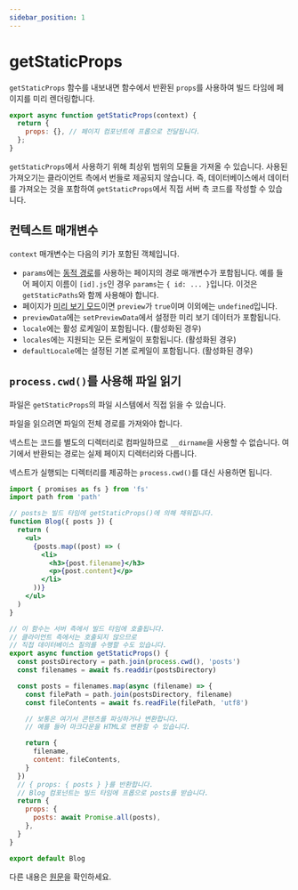 ```yaml
---
sidebar_position: 1
---
```


# getStaticProps

`getStaticProps` 함수를 내보내면 함수에서 반환된 `props`를 사용하여 빌드 타임에 페이지를 미리 렌더링합니다.

```jsx
export async function getStaticProps(context) {
  return {
    props: {}, // 페이지 컴포넌트에 프롭으로 전달됩니다.
  };
}
```

`getStaticProps`에서 사용하기 위해 최상위 범위의 모듈을 가져올 수 있습니다. 사용된 가져오기는 클라이언트 측에서 번들로 제공되지 않습니다. 즉, 데이터베이스에서 데이터를 가져오는 것을 포함하여 `getStaticProps`에서 직접 서버 측 코드를 작성할 수 있습니다.

## 컨텍스트 매개변수

`context` 매개변수는 다음의 키가 포함된 객체입니다.

- `params`에는 [동적 경로](../../documentation/routing/dynamic-routes.md)를 사용하는 페이지의 경로 매개변수가 포함됩니다. 예를 들어 페이지 이름이 `[id].js`인 경우 `params`는 `{ id: ... }`입니다. 이것은 `getStaticPaths`와 함께 사용해야 합니다.
- 페이지가 [미리 보기 모드](https://nextjs.org/docs/advanced-features/preview-mode)이면 `preview`가 `true`이며 이외에는 `undefined`입니다.
- `previewData`에는 `setPreviewData`에서 설정한 미리 보기 데이터가 포함됩니다.
- `locale`에는 활성 로케일이 포함됩니다. (활성화된 경우)
- `locales`에는 지원되는 모든 로케일이 포함됩니다. (활성화된 경우)
- `defaultLocale`에는 설정된 기본 로케일이 포함됩니다. (활성화된 경우)

## `process.cwd()`를 사용해 파일 읽기

파일은 `getStaticProps`의 파일 시스템에서 직접 읽을 수 있습니다.

파일을 읽으려면 파일의 전체 경로를 가져와야 합니다.

넥스트는 코드를 별도의 디렉터리로 컴파일하므로 `__dirname`을 사용할 수 없습니다. 여기에서 반환되는 경로는 실제 페이지 디렉터리와 다릅니다.

넥스트가 실행되는 디렉터리를 제공하는 `process.cwd()`를 대신 사용하면 됩니다.

```jsx
import { promises as fs } from 'fs'
import path from 'path'

// posts는 빌드 타임에 getStaticProps()에 의해 채워집니다.
function Blog({ posts }) {
  return (
    <ul>
      {posts.map((post) => (
        <li>
          <h3>{post.filename}</h3>
          <p>{post.content}</p>
        </li>
      ))}
    </ul>
  )
}

// 이 함수는 서버 측에서 빌드 타임에 호출됩니다.
// 클라이언트 측에서는 호출되지 않으므로
// 직접 데이터베이스 질의를 수행할 수도 있습니다.
export async function getStaticProps() {
  const postsDirectory = path.join(process.cwd(), 'posts')
  const filenames = await fs.readdir(postsDirectory)

  const posts = filenames.map(async (filename) => {
    const filePath = path.join(postsDirectory, filename)
    const fileContents = await fs.readFile(filePath, 'utf8')

    // 보통은 여기서 콘텐츠를 파싱하거나 변환합니다.
    // 예를 들어 마크다운을 HTML로 변환할 수 있습니다.

    return {
      filename,
      content: fileContents,
    }
  })
  // { props: { posts } }를 반환합니다.
  // Blog 컴포넌트는 빌드 타임에 프롭으로 posts를 받습니다.
  return {
    props: {
      posts: await Promise.all(posts),
    },
  }
}

export default Blog
```

다른 내용은 [원문](https://nextjs.org/docs/api-reference/data-fetching/get-static-props)을 확인하세요.
